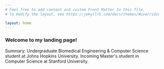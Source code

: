 ```yaml
---
# Feel free to add content and custom Front Matter to this file.
# To modify the layout, see https://jekyllrb.com/docs/themes/#overriding-theme-defaults

layout: home
---
```


### Welcome to my landing page!


Summary: Undergraduate Biomedical Engineering & Computer Science student at Johns Hopkins University. Incoming Master's student in Computer Science at Stanford University.
